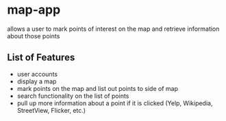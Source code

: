 # map-app
allows a user to mark points of interest on the map and retrieve information about those points

## List of Features
- user accounts
- display a map
- mark points on the map and list out points to side of map
- search functionality on the list of points
- pull up more information about a point if it is clicked (Yelp, Wikipedia, StreetView, Flicker, etc.)
